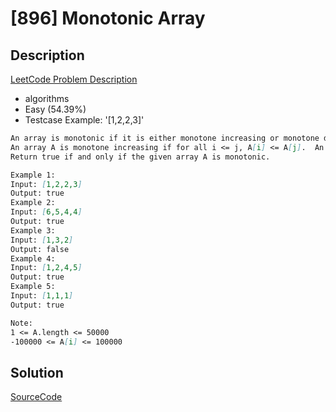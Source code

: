 # [896] Monotonic Array

## Description

[LeetCode Problem Description](https://leetcode.com/problems/monotonic-array/description/)

* algorithms
* Easy (54.39%)
* Testcase Example:  '[1,2,2,3]'

```md
An array is monotonic if it is either monotone increasing or monotone decreasing.
An array A is monotone increasing if for all i <= j, A[i] <= A[j].  An array A is monotone decreasing if for all i <= j, A[i] >= A[j].
Return true if and only if the given array A is monotonic.

Example 1:
Input: [1,2,2,3]
Output: true
Example 2:
Input: [6,5,4,4]
Output: true
Example 3:
Input: [1,3,2]
Output: false
Example 4:
Input: [1,2,4,5]
Output: true
Example 5:
Input: [1,1,1]
Output: true

Note:
1 <= A.length <= 50000
-100000 <= A[i] <= 100000
```

## Solution

[SourceCode](./solution.js)